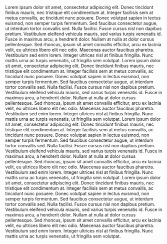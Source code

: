 <div class="h-screen overflow-y-auto shadow border border-gray-300 border-2 rounded">
    <p class="p-4">
      Lorem ipsum dolor sit amet, consectetur adipiscing elit. Donec tincidunt finibus mauris, nec tristique elit condimentum at. Integer facilisis sem at metus convallis, ac tincidunt nunc posuere. Donec volutpat sapien in lectus euismod, non semper turpis fermentum. Sed faucibus consectetur augue, ut interdum tortor convallis sed. Nulla facilisi. Fusce cursus nisl non dapibus pretium. Vestibulum eleifend vehicula mauris, sed varius turpis venenatis id. Fusce in maximus arcu, a hendrerit dolor. Nullam at nulla at dolor cursus pellentesque. Sed rhoncus, ipsum sit amet convallis efficitur, arcu ex lacinia velit, eu ultrices libero elit nec odio. Maecenas auctor faucibus pharetra. Vestibulum sed enim lorem. Integer ultrices nisl at finibus fringilla. Nunc mattis urna ac turpis venenatis, ut fringilla sem volutpat.
      Lorem ipsum dolor sit amet, consectetur adipiscing elit. Donec tincidunt finibus mauris, nec tristique elit condimentum at. Integer facilisis sem at metus convallis, ac tincidunt nunc posuere. Donec volutpat sapien in lectus euismod, non semper turpis fermentum. Sed faucibus consectetur augue, ut interdum tortor convallis sed. Nulla facilisi. Fusce cursus nisl non dapibus pretium. Vestibulum eleifend vehicula mauris, sed varius turpis venenatis id. Fusce in maximus arcu, a hendrerit dolor. Nullam at nulla at dolor cursus pellentesque. Sed rhoncus, ipsum sit amet convallis efficitur, arcu ex lacinia velit, eu ultrices libero elit nec odio. Maecenas auctor faucibus pharetra. Vestibulum sed enim lorem. Integer ultrices nisl at finibus fringilla. Nunc mattis urna ac turpis venenatis, ut fringilla sem volutpat.
      Lorem ipsum dolor sit amet, consectetur adipiscing elit. Donec tincidunt finibus mauris, nec tristique elit condimentum at. Integer facilisis sem at metus convallis, ac tincidunt nunc posuere. Donec volutpat sapien in lectus euismod, non semper turpis fermentum. Sed faucibus consectetur augue, ut interdum tortor convallis sed. Nulla facilisi. Fusce cursus nisl non dapibus pretium. Vestibulum eleifend vehicula mauris, sed varius turpis venenatis id. Fusce in maximus arcu, a hendrerit dolor. Nullam at nulla at dolor cursus pellentesque. Sed rhoncus, ipsum sit amet convallis efficitur, arcu ex lacinia velit, eu ultrices libero elit nec odio. Maecenas auctor faucibus pharetra. Vestibulum sed enim lorem. Integer ultrices nisl at finibus fringilla. Nunc mattis urna ac turpis venenatis, ut fringilla sem volutpat.
      Lorem ipsum dolor sit amet, consectetur adipiscing elit. Donec tincidunt finibus mauris, nec tristique elit condimentum at. Integer facilisis sem at metus convallis, ac tincidunt nunc posuere. Donec volutpat sapien in lectus euismod, non semper turpis fermentum. Sed faucibus consectetur augue, ut interdum tortor convallis sed. Nulla facilisi. Fusce cursus nisl non dapibus pretium. Vestibulum eleifend vehicula mauris, sed varius turpis venenatis id. Fusce in maximus arcu, a hendrerit dolor. Nullam at nulla at dolor cursus pellentesque. Sed rhoncus, ipsum sit amet convallis efficitur, arcu ex lacinia velit, eu ultrices libero elit nec odio. Maecenas auctor faucibus pharetra. Vestibulum sed enim lorem. Integer ultrices nisl at finibus fringilla. Nunc mattis urna ac turpis venenatis, ut fringilla sem volutpat.
    </p>
  </div>